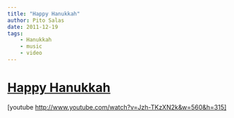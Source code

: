 ```yaml
---
title: "Happy Hanukkah"
author: Pito Salas
date: 2011-12-19
tags:
    - Hanukkah
    - music
    - video
---
```

# [Happy Hanukkah](None)




[youtube http://www.youtube.com/watch?v=Jzh-TKzXN2k&w=560&h=315]


